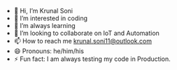 - 👋 Hi, I’m Krunal Soni
- 👀 I’m interested in coding
- 🌱 I’m always learning
- 💞️ I’m looking to collaborate on IoT and Automation
- 📫 How to reach me krunal.soni11@outlook.com
- 😄 Pronouns: he/him/his
- ⚡ Fun fact: I am always testing my code in Production.

<!---
krunal-soni11/krunal-soni11 is a ✨ special ✨ repository because its `README.md` (this file) appears on your GitHub profile.
You can click the Preview link to take a look at your changes.
--->
